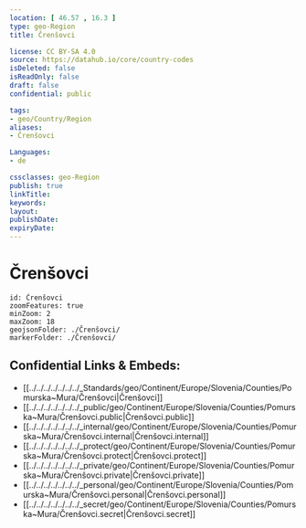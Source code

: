 ```yaml
---
location: [ 46.57 , 16.3 ] 
type: geo-Region
title: Črenšovci

license: CC BY-SA 4.0
source: https://datahub.io/core/country-codes
isDeleted: false
isReadOnly: false
draft: false
confidential: public

tags:
- geo/Country/Region
aliases:
- Črenšovci

Languages:
- de

cssclasses: geo-Region
publish: true
linkTitle: 
keywords: 
layout: 
publishDate: 
expiryDate: 
---
```


# Črenšovci

```leaflet
id: Črenšovci
zoomFeatures: true 
minZoom: 2 
maxZoom: 18
geojsonFolder: ./Črenšovci/
markerFolder: ./Črenšovci/
```


## Confidential Links & Embeds: 
- [[../../../../../../../_Standards/geo/Continent/Europe/Slovenia/Counties/Pomurska~Mura/Črenšovci|Črenšovci]] 
- [[../../../../../../../_public/geo/Continent/Europe/Slovenia/Counties/Pomurska~Mura/Črenšovci.public|Črenšovci.public]] 
- [[../../../../../../../_internal/geo/Continent/Europe/Slovenia/Counties/Pomurska~Mura/Črenšovci.internal|Črenšovci.internal]] 
- [[../../../../../../../_protect/geo/Continent/Europe/Slovenia/Counties/Pomurska~Mura/Črenšovci.protect|Črenšovci.protect]] 
- [[../../../../../../../_private/geo/Continent/Europe/Slovenia/Counties/Pomurska~Mura/Črenšovci.private|Črenšovci.private]] 
- [[../../../../../../../_personal/geo/Continent/Europe/Slovenia/Counties/Pomurska~Mura/Črenšovci.personal|Črenšovci.personal]] 
- [[../../../../../../../_secret/geo/Continent/Europe/Slovenia/Counties/Pomurska~Mura/Črenšovci.secret|Črenšovci.secret]] 

